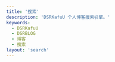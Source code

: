 ```yaml
---
title: '搜索'
description: 'DSRKafuU 个人博客搜索引擎。'
keywords:
  - DSRKafuU
  - DSRBLOG
  - 博客
  - 搜索
layout: 'search'
---
```

